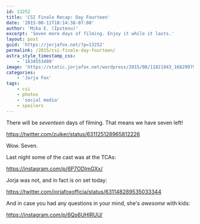 ```yaml
---
id: 13252
title: 'CSI Finale Recap: Day Fourteen'
date: '2015-08-11T18:14:38-07:00'
author: 'Mika E. (Ipstenu)'
excerpt: 'Seven more days of filming. Enjoy it while it lasts.'
layout: post
guid: 'https://jorjafox.net/?p=13252'
permalink: /2015/csi-finale-day-fourteen/
astra_style_timestamp_css:
    - '1634553489'
image: 'https://static.jorjafox.net/wordpress/2015/08/11821843_1682997955267725_1823322207_n.jpg'
categories:
    - 'Jorja Fox'
tags:
    - csi
    - photos
    - 'social media'
    - spoilers
---
```


There will be <em>seventeen</em> days of filming. That means we have seven left!

https://twitter.com/zuiker/status/631125128965812226

Wow. Seven.

Last night some of the cast was at the TCAs:

https://instagram.com/p/6P7ODlmGXx/

Jorja was not, and in fact is on set today:

https://twitter.com/jorjafoxofficia/status/631148289535033344

And in case you had any questions in your mind, she's *awesome* with kids:

https://instagram.com/p/6Qs6UHIRUU/